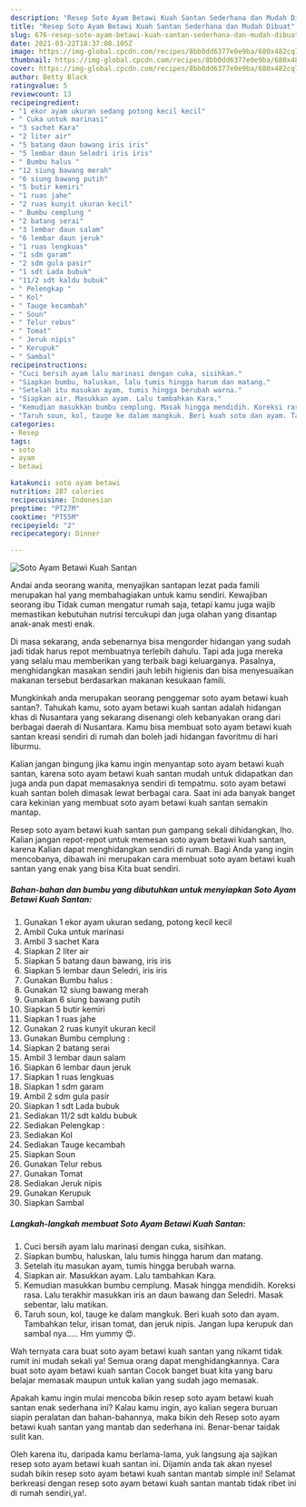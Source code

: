 ```yaml
---
description: "Resep Soto Ayam Betawi Kuah Santan Sederhana dan Mudah Dibuat"
title: "Resep Soto Ayam Betawi Kuah Santan Sederhana dan Mudah Dibuat"
slug: 676-resep-soto-ayam-betawi-kuah-santan-sederhana-dan-mudah-dibuat
date: 2021-03-22T18:37:08.105Z
image: https://img-global.cpcdn.com/recipes/8bb0dd6377e0e9ba/680x482cq70/soto-ayam-betawi-kuah-santan-foto-resep-utama.jpg
thumbnail: https://img-global.cpcdn.com/recipes/8bb0dd6377e0e9ba/680x482cq70/soto-ayam-betawi-kuah-santan-foto-resep-utama.jpg
cover: https://img-global.cpcdn.com/recipes/8bb0dd6377e0e9ba/680x482cq70/soto-ayam-betawi-kuah-santan-foto-resep-utama.jpg
author: Betty Black
ratingvalue: 5
reviewcount: 13
recipeingredient:
- "1 ekor ayam ukuran sedang potong kecil kecil"
- " Cuka untuk marinasi"
- "3 sachet Kara"
- "2 liter air"
- "5 batang daun bawang iris iris"
- "5 lembar daun Seledri iris iris"
- " Bumbu halus "
- "12 siung bawang merah"
- "6 siung bawang putih"
- "5 butir kemiri"
- "1 ruas jahe"
- "2 ruas kunyit ukuran kecil"
- " Bumbu cemplung "
- "2 batang serai"
- "3 lembar daun salam"
- "6 lembar daun jeruk"
- "1 ruas lengkuas"
- "1 sdm garam"
- "2 sdm gula pasir"
- "1 sdt Lada bubuk"
- "11/2 sdt kaldu bubuk"
- " Pelengkap "
- " Kol"
- " Tauge kecambah"
- " Soun"
- " Telur rebus"
- " Tomat"
- " Jeruk nipis"
- " Kerupuk"
- " Sambal"
recipeinstructions:
- "Cuci bersih ayam lalu marinasi dengan cuka, sisihkan."
- "Siapkan bumbu, haluskan, lalu tumis hingga harum dan matang."
- "Setelah itu masukan ayam, tumis hingga berubah warna."
- "Siapkan air. Masukkan ayam. Lalu tambahkan Kara."
- "Kemudian masukkan bumbu cemplung. Masak hingga mendidih. Koreksi rasa. Lalu terakhir masukkan iris an daun bawang dan Seledri. Masak sebentar, lalu matikan."
- "Taruh soun, kol, tauge ke dalam mangkuk. Beri kuah soto dan ayam. Tambahkan telur, irisan tomat, dan jeruk nipis. Jangan lupa kerupuk dan sambal nya..... Hm yummy 😍."
categories:
- Resep
tags:
- soto
- ayam
- betawi

katakunci: soto ayam betawi 
nutrition: 287 calories
recipecuisine: Indonesian
preptime: "PT27M"
cooktime: "PT55M"
recipeyield: "2"
recipecategory: Dinner

---
```



![Soto Ayam Betawi Kuah Santan](https://img-global.cpcdn.com/recipes/8bb0dd6377e0e9ba/680x482cq70/soto-ayam-betawi-kuah-santan-foto-resep-utama.jpg)

Andai anda seorang wanita, menyajikan santapan lezat pada famili merupakan hal yang membahagiakan untuk kamu sendiri. Kewajiban seorang ibu Tidak cuman mengatur rumah saja, tetapi kamu juga wajib memastikan kebutuhan nutrisi tercukupi dan juga olahan yang disantap anak-anak mesti enak.

Di masa  sekarang, anda sebenarnya bisa mengorder hidangan yang sudah jadi tidak harus repot membuatnya terlebih dahulu. Tapi ada juga mereka yang selalu mau memberikan yang terbaik bagi keluarganya. Pasalnya, menghidangkan masakan sendiri jauh lebih higienis dan bisa menyesuaikan makanan tersebut berdasarkan makanan kesukaan famili. 



Mungkinkah anda merupakan seorang penggemar soto ayam betawi kuah santan?. Tahukah kamu, soto ayam betawi kuah santan adalah hidangan khas di Nusantara yang sekarang disenangi oleh kebanyakan orang dari berbagai daerah di Nusantara. Kamu bisa membuat soto ayam betawi kuah santan kreasi sendiri di rumah dan boleh jadi hidangan favoritmu di hari liburmu.

Kalian jangan bingung jika kamu ingin menyantap soto ayam betawi kuah santan, karena soto ayam betawi kuah santan mudah untuk didapatkan dan juga anda pun dapat memasaknya sendiri di tempatmu. soto ayam betawi kuah santan boleh dimasak lewat berbagai cara. Saat ini ada banyak banget cara kekinian yang membuat soto ayam betawi kuah santan semakin mantap.

Resep soto ayam betawi kuah santan pun gampang sekali dihidangkan, lho. Kalian jangan repot-repot untuk memesan soto ayam betawi kuah santan, karena Kalian dapat menghidangkan sendiri di rumah. Bagi Anda yang ingin mencobanya, dibawah ini merupakan cara membuat soto ayam betawi kuah santan yang enak yang bisa Kita buat sendiri.

<!--inarticleads1-->

##### Bahan-bahan dan bumbu yang dibutuhkan untuk menyiapkan Soto Ayam Betawi Kuah Santan:

1. Gunakan 1 ekor ayam ukuran sedang, potong kecil kecil
1. Ambil  Cuka untuk marinasi
1. Ambil 3 sachet Kara
1. Siapkan 2 liter air
1. Siapkan 5 batang daun bawang, iris iris
1. Siapkan 5 lembar daun Seledri, iris iris
1. Gunakan  Bumbu halus :
1. Gunakan 12 siung bawang merah
1. Gunakan 6 siung bawang putih
1. Siapkan 5 butir kemiri
1. Siapkan 1 ruas jahe
1. Gunakan 2 ruas kunyit ukuran kecil
1. Gunakan  Bumbu cemplung :
1. Siapkan 2 batang serai
1. Ambil 3 lembar daun salam
1. Siapkan 6 lembar daun jeruk
1. Siapkan 1 ruas lengkuas
1. Siapkan 1 sdm garam
1. Ambil 2 sdm gula pasir
1. Siapkan 1 sdt Lada bubuk
1. Sediakan 11/2 sdt kaldu bubuk
1. Sediakan  Pelengkap :
1. Sediakan  Kol
1. Sediakan  Tauge kecambah
1. Siapkan  Soun
1. Gunakan  Telur rebus
1. Gunakan  Tomat
1. Sediakan  Jeruk nipis
1. Gunakan  Kerupuk
1. Siapkan  Sambal




<!--inarticleads2-->

##### Langkah-langkah membuat Soto Ayam Betawi Kuah Santan:

1. Cuci bersih ayam lalu marinasi dengan cuka, sisihkan.
1. Siapkan bumbu, haluskan, lalu tumis hingga harum dan matang.
1. Setelah itu masukan ayam, tumis hingga berubah warna.
1. Siapkan air. Masukkan ayam. Lalu tambahkan Kara.
1. Kemudian masukkan bumbu cemplung. Masak hingga mendidih. Koreksi rasa. Lalu terakhir masukkan iris an daun bawang dan Seledri. Masak sebentar, lalu matikan.
1. Taruh soun, kol, tauge ke dalam mangkuk. Beri kuah soto dan ayam. Tambahkan telur, irisan tomat, dan jeruk nipis. Jangan lupa kerupuk dan sambal nya..... Hm yummy 😍.




Wah ternyata cara buat soto ayam betawi kuah santan yang nikamt tidak rumit ini mudah sekali ya! Semua orang dapat menghidangkannya. Cara buat soto ayam betawi kuah santan Cocok banget buat kita yang baru belajar memasak maupun untuk kalian yang sudah jago memasak.

Apakah kamu ingin mulai mencoba bikin resep soto ayam betawi kuah santan enak sederhana ini? Kalau kamu ingin, ayo kalian segera buruan siapin peralatan dan bahan-bahannya, maka bikin deh Resep soto ayam betawi kuah santan yang mantab dan sederhana ini. Benar-benar taidak sulit kan. 

Oleh karena itu, daripada kamu berlama-lama, yuk langsung aja sajikan resep soto ayam betawi kuah santan ini. Dijamin anda tak akan nyesel sudah bikin resep soto ayam betawi kuah santan mantab simple ini! Selamat berkreasi dengan resep soto ayam betawi kuah santan mantab tidak ribet ini di rumah sendiri,ya!.

